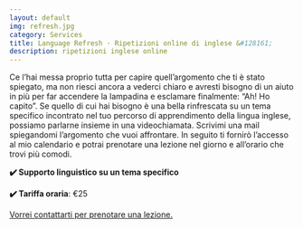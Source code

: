 ```yaml
---
layout: default
img: refresh.jpg
category: Services
title: Language Refresh · Ripetizioni online di inglese &#128161;
description: ripetizioni inglese online
---
```

<p>
Ce l’hai messa proprio tutta per capire quell’argomento che ti è stato spiegato, ma non riesci ancora a vederci chiaro e avresti bisogno di un aiuto in più per far accendere la lampadina e esclamare finalmente: “Ah! Ho capito”. Se quello di cui hai bisogno è una bella rinfrescata su un tema specifico incontrato nel tuo percorso di apprendimento della lingua inglese, possiamo parlarne insieme in una videochiamata. Scrivimi una mail spiegandomi l’argomento che vuoi affrontare. In seguito ti fornirò l’accesso al mio calendario e potrai prenotare una lezione nel giorno e all’orario che trovi più comodi.
</p>
<p>
<strong>✔️ Supporto linguistico su un tema specifico</strong>
</p>
<p>
<strong>✔️ Tariffa oraria</strong>: €25
</p>
<p>
<a href="mailto:angela@tiliatranslations.it">Vorrei contattarti per prenotare una lezione.</a>
</p>
